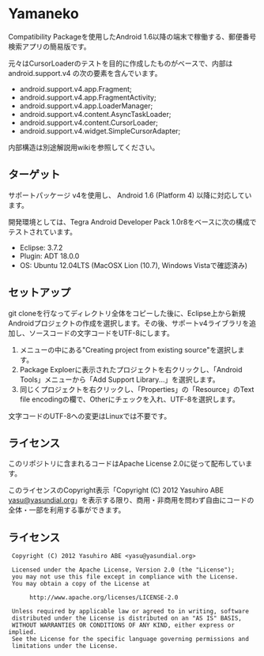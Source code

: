 Yamaneko
========

Compatibility Packageを使用したAndroid 1.6以降の端末で稼働する、郵便番号検索アプリの簡易版です。

元々はCursorLoaderのテストを目的に作成したものがベースで、内部は android.support.v4 の次の要素を含んでいます。

* android.support.v4.app.Fragment;
* android.support.v4.app.FragmentActivity;
* android.support.v4.app.LoaderManager;
* android.support.v4.content.AsyncTaskLoader;
* android.support.v4.content.CursorLoader;
* android.support.v4.widget.SimpleCursorAdapter;

内部構造は別途解説用wikiを参照してください。

ターゲット
----------

サポートパッケージ v4を使用し、 Android 1.6 (Platform 4) 以降に対応しています。

開発環境としては、Tegra Android Developer Pack 1.0r8をベースに次の構成でテストされています。

* Eclipse: 3.7.2
* Plugin: ADT 18.0.0
* OS: Ubuntu 12.04LTS (MacOSX Lion (10.7), Windows Vistaで確認済み)

## セットアップ

git cloneを行なってディレクトリ全体をコピーした後に、Eclipse上から新規Androidプロジェクトの作成を選択します。その後、サポートv4ライブラリを追加し、ソースコードの文字コードをUTF-8にします。

1. メニューの中にある"Creating project from existing source"を選択します。
2. Package Exploerに表示されたプロジェクトを右クリックし、「Android Tools」メニューから「Add Support Library...」を選択します。
3. 同じくプロジェクトを右クリックし、「Properties」の「Resource」のText file encodingの欄で、Otherにチェックを入れ、UTF-8を選択します。

文字コードのUTF-8への変更はLinuxでは不要です。

## ライセンス

このリポジトリに含まれるコードはApache License 2.0に従って配布しています。

このライセンスのCopyright表示「Copyright (C) 2012 Yasuhiro ABE <yasu@yasundial.org>」を表示する限り、商用・非商用を問わず自由にコードの全体・一部を利用する事ができます。

ライセンス
----------
 
     Copyright (C) 2012 Yasuhiro ABE <yasu@yasundial.org>
     
     Licensed under the Apache License, Version 2.0 (the "License");
     you may not use this file except in compliance with the License.
     You may obtain a copy of the License at
     
          http://www.apache.org/licenses/LICENSE-2.0
     
     Unless required by applicable law or agreed to in writing, software
     distributed under the License is distributed on an "AS IS" BASIS,
     WITHOUT WARRANTIES OR CONDITIONS OF ANY KIND, either express or implied.
     See the License for the specific language governing permissions and
     limitations under the License.

